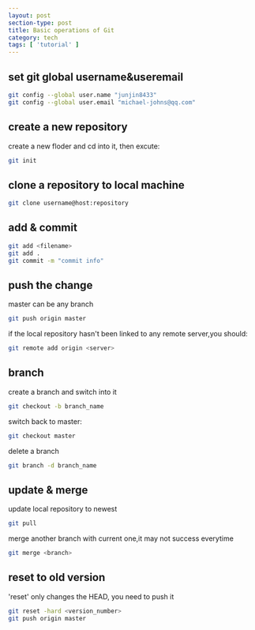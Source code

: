 ```yaml
---
layout: post
section-type: post
title: Basic operations of Git
category: tech
tags: [ 'tutorial' ]
---
```


## set git global username&useremail
```zsh
git config --global user.name "junjin8433"
git config --global user.email "michael-johns@qq.com"
```

## create a new repository
create a new floder and cd into it, then excute:

```zsh
git init
```

## clone a repository to local machine
```zsh
git clone username@host:repository
```

## add & commit
```zsh
git add <filename>
git add .
git commit -m "commit info"
```

## push the change
master can be any branch

```zsh
git push origin master
```
if the local repository hasn't been linked to any remote server,you should:

```zsh
git remote add origin <server>
```

## branch
create a branch and switch into it

```zsh
git checkout -b branch_name
```
switch back to master:

```zsh
git checkout master
```
delete a branch

```zsh
git branch -d branch_name
```

## update & merge
update local repository to newest

```zsh
git pull
```
merge another branch with current one,it may not success everytime

```zsh
git merge <branch>
```

## reset to old version
'reset' only changes the HEAD, you need to push it

```zsh
git reset -hard <version_number>
git push origin master
```
